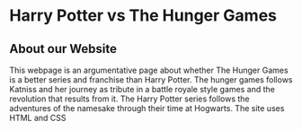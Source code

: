 <html>
<head>
<title> About our Website </title>
</head>
<body>
<h1> Harry Potter vs The Hunger Games</h1>
<h2> About our Website </h2>
</body>
<p> This webpage is an argumentative page about whether The Hunger Games is a better series and franchise than Harry Potter. The hunger games follows Katniss and her journey as tribute in a battle royale style games and the revolution that results from it. The Harry Potter series follows the adventures of the namesake through their time at Hogwarts. The site uses HTML and CSS </p> 
<html>
